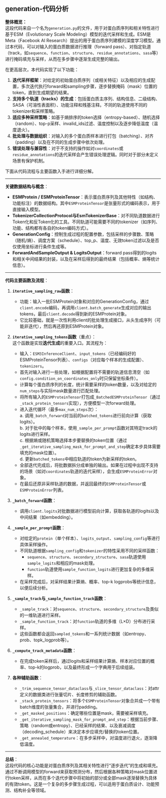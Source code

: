 ## generation-代码分析
**整体概览：**  
这段代码来自一个名为`generation.py`的文件，用于对蛋白质序列和相关特性进行基于ESM（Evolutionary Scale Modeling）模型的迭代采样和生成。ESM是Meta（Facebook AI Research）提出的用于蛋白质序列建模的深度学习模型。通过本代码，可以对输入的蛋白质数据进行推理（forward pass）、对指定轨道（track，如`sequence`、`function`、`structure`、`residue_annotations`、`sasa`等）进行掩码填充与采样，从而在多步骤中逐渐生成完整的输出。

在更高层次，本代码实现了以下功能：  
1. **迭代采样框架**：对给定的初始蛋白质序列（或相关特征）以及相应的生成配置，多次迭代执行forward和sampling步骤，逐步替换掩码（mask）位置的token，直到生成期望的结果。  
2. **支持多个轨道（tracks）的生成**：包括蛋白质主序列、结构信息、二级结构、SASA（可溶性表面积）、功能注释和残基注释。不同的轨道使用不同的tokenizer和采样策略。  
3. **适应多种采样策略**：如基于熵排序的token选择（entropy-based）、随机选择（random）、top-p采样、invalid_ids过滤、温度控制以及逐步降低温度（温度退火）。  
4. **批处理与数据组织**：对输入的多个蛋白质样本进行打包（batching）、对齐（padding）以及在不同的生成步骤中依次处理。  
5. **错误处理与兼容性**：对于不支持的操作如对`coordinates`或`residue_annotations`的迭代采样会产生错误处理逻辑。同时对于部分未定义场景有保护机制。

下面从代码流程与主要函数入手进行详细分解。

---

**关键数据结构与概念**：  
- **ESMProtein / ESMProteinTensor**：表示蛋白质序列及其他特性（如结构、功能标注）的数据结构。其中`ESMProteinTensor`是张量形式的编码表示，用于直接输入模型。  
- **TokenizerCollectionProtocol与EsmTokenizerBase**：对不同轨道数据进行Token化和反Token化的工具。不同轨道可能需要不同的tokenizer（如序列、功能、结构都有各自的token编码方式）。  
- **GenerationConfig**：控制生成过程的配置参数，包括采样的步骤数、策略（随机/熵）、调度方案（schedule）、top_p、温度、无效token过滤以及是否仅使用坐标进行条件生成等。  
- **ForwardAndSampleOutput & LogitsOutput**：forward pass得到的logits和相关中间结果的封装，以及在采样后得到的最终结果（包括概率、熵等统计信息）。

---

**代码主要函数及流程**：

1. **`iterative_sampling_raw`函数**：  
   - 功能：输入一批ESMProtein对象和对应的GenerationConfig，通过`client.encode`编码，再调用`client.batch_generate`生成对应的输出tokens，最后`client.decode`得到新的ESMProtein对象。  
   - 它比较基础，就是一次性利用client的批处理生成接口，从头生成序列（可能非迭代），然后再还原到ESMProtein对象。

2. **`iterative_sampling_tokens`函数**（重点）：  
   这个函数是实现**迭代生成**的重要入口。其流程为：  
   - 输入：`ESM3InferenceClient`、`input_tokens`（已经编码好的ESMProteinTensor列表）、`configs`（对应每个样本的生成配置）、`tokenizers`。
   - 首先对输入进行一些处理，如根据配置将不需要的轨道信息清空（如`config.condition_on_coordinates_only`时只保留坐标条件）。
   - 计算每个蛋白质序列的长度，统计需要采样的token数量，以及对给定的`num_steps`与实际mask数量进行匹配处理。
   - 将所有输入的`ESMProteinTensor`打包成`_BatchedESMProteinTensor`（通过`_stack_protein_tensors`实现），方便模型一次forward处理。
   - 进入迭代循环（最多`max_num_steps`次）：  
     a. 调用`_batch_forward`对当前的`batched_tokens`进行前向计算（获取logits）。  
     b. 对于批中的每个样本，使用`_sample_per_prompt`函数对其特定track的logits进行采样。  
     c. 根据熵或随机策略选择本步要替换的token位置（通过`_get_iterative_sampling_mask_for_prompt_and_step`确定本步具体需要填充的mask位置）。  
     d. 更新`batched_tokens`中相应轨道的token为新采样的token。  
   - 全部迭代完成后，将批数据拆分成单独的输出。如果在过程中出现不支持的场景（如对`coordinates`轨道的迭代采样），会生成`ESMProteinError`对象。  
   - 在最后还原非采样轨道的数据，并返回最终的`ESMProteinTensor`或`ESMProteinError`列表。

3. **`_batch_forward`函数**：  
   - 调用`client.logits`对批数据进行模型前向计算，获取各轨道的logits以及中间结果（如embedding）。

4. **`_sample_per_prompt`函数**：  
   - 对给定的`protein`（单个样本）、`logits_output`、`sampling_config`等进行具体采样操作。  
   - 不同轨道根据`sampling_config`和`tokenizer`的特性采用不同的采样函数：  
     - `sequence`、`structure`、`secondary_structure`、`sasa`轨道使用`sample_logits`和相应的mask处理。  
     - `function`轨道使用`sample_function_logits`进行更加复杂的多维采样。  
   - 在采样完成后，对采样结果计算熵、概率、top-k logprobs等统计信息，以便后续分析。

5. **`_sample_track`与`_sample_function_track`函数**：  
   - `_sample_track`：对`sequence`、`structure`、`secondary_structure`及类似的一维轨道进行采样。  
   - `_sample_function_track`：对`function`轨道的多维（L×D）分布进行采样。  
   - 这些函数都会返回`sampled_tokens`和一系列统计数据（如entropy、prob、topk_logprob等）。

6. **`_compute_track_metadata`函数**：  
   - 在完成token采样后，通过logits和采样结果计算熵、样本对应位置的概率、top-k的logprob，以及最终形成一个字典用于后续组装。
   
7. **各种辅助函数**：  
   - `_trim_sequence_tensor_dataclass`与`_slice_tensor_dataclass`：对attr定义的数据类进行张量切片、长度修剪的辅助函数。  
   - `_stack_protein_tensors`：将多个`ESMProteinTensor`对象合并成一个带有batch维度的张量集合，并进行padding。  
   - `_get_masked_positions`：确定哪些位置是mask，需要被采样填充。  
   - `_get_iterative_sampling_mask_for_prompt_and_step`：根据当前步骤、策略（random或entropy）、已经采样的结果、以及衰减调度（decoding_schedule）来决定本步应填充/替换的token位置。  
   - `_get_annealed_temperature`：在多步采样中，对温度进行退火，逐渐降低温度。

---

**总结**：  
这段代码的核心功能是对蛋白质序列及其相关特性进行“逐步迭代”的生成和填充。通过不断调用模型的forward来获取预测分布，然后根据各种策略对mask位置进行token采样，从而在多个迭代步骤中将初始的部分或全部mask逐渐替换为具体的有效token。这是一个复杂的多步骤生成过程，可以适用于蛋白质设计、功能预测、结构补全等领域。
